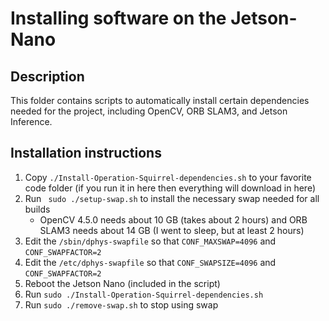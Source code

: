 # Installing software on the Jetson-Nano

## Description

This folder contains scripts to automatically install certain dependencies needed for the project, including OpenCV, ORB SLAM3, and Jetson Inference.

## Installation instructions

1. Copy `./Install-Operation-Squirrel-dependencies.sh` to your favorite code folder (if you run it in here then everything will download in here) 
2. Run ` sudo ./setup-swap.sh` to install the necessary swap needed for all builds
    - OpenCV 4.5.0 needs about 10 GB (takes about 2 hours) and ORB SLAM3 needs about 14 GB (I went to sleep, but at least 2 hours)
3. Edit the `/sbin/dphys-swapfile` so that `CONF_MAXSWAP=4096` and `CONF_SWAPFACTOR=2`
4. Edit the `/etc/dphys-swapfile` so that `CONF_SWAPSIZE=4096` and `CONF_SWAPFACTOR=2`
5. Reboot the Jetson Nano (included in the script)
6. Run `sudo ./Install-Operation-Squirrel-dependencies.sh`
7. Run `sudo ./remove-swap.sh` to stop using swap